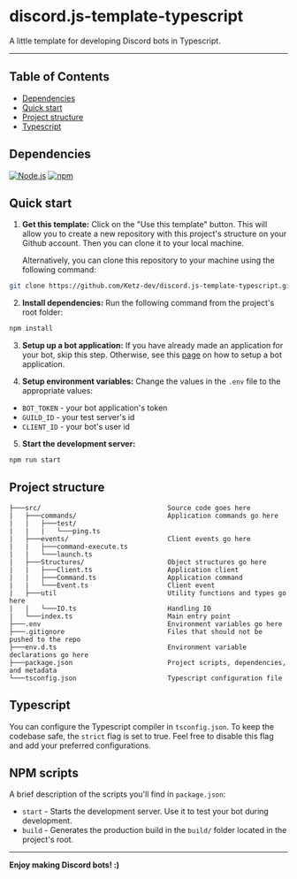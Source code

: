 # discord.js-template-typescript
A little template for developing Discord bots in Typescript.

---

## Table of Contents
- [Dependencies](#dependencies)
- [Quick start](#quick-start)
- [Project structure](#project-structure)
- [Typescript](#typescript)

## Dependencies
[![Node.js](https://img.shields.io/badge/-Node.js-68A063?style=for-the-badge&logo=nodedotjs&logoColor=303030)](https://nodejs.org/en/)
[![npm](https://img.shields.io/badge/-npm-CC3534?style=for-the-badge&logo=npm&logoColor=white)](https://www.npmjs.com/)

## Quick start
1. **Get this template:** Click on the "Use this template" button. This will allow you to create a new repository with this project's structure on your Github account. Then you can clone it to your local machine.

    Alternatively, you can clone this repository to your machine using the following command:

```sh
git clone https://github.com/Ketz-dev/discord.js-template-typescript.git
```

2. **Install dependencies:** Run the following command from the project's root folder:

```sh
npm install
```

3. **Setup up a bot application:** If you have already made an application for your bot, skip this step. Otherwise, see this [page](https://discordjs.guide/preparations/setting-up-a-bot-application.html#creating-your-bot) on how to setup a bot application.

4. **Setup environment variables:** Change the values in the `.env` file to the appropriate values:

- `BOT_TOKEN` - your bot application's token
- `GUILD_ID` - your test server's id
- `CLIENT_ID` - your bot's user id

5. **Start the development server:**

```sh
npm run start
```

## Project structure

```
├───src/                                Source code goes here
|   ├───commands/                       Application commands go here
|   |   ├───test/                       
|   |   |   └───ping.ts
|   ├───events/                         Client events go here
|   |   ├───command-execute.ts
|   |   └───launch.ts
|   ├───Structures/                     Object structures go here
|   |   ├───Client.ts                   Application client
|   |   ├───Command.ts                  Application command
|   |   └───Event.ts                    Client event
|   ├───util                            Utility functions and types go here
|   |   └───IO.ts                       Handling IO
|   └───index.ts                        Main entry point
├───.env                                Environment variables go here
├───.gitignore                          Files that should not be pushed to the repo
├───env.d.ts                            Environment variable declarations go here                 
├───package.json                        Project scripts, dependencies, and metadata
└───tsconfig.json                       Typescript configuration file
```

## Typescript

You can configure the Typescript compiler in `tsconfig.json`. To keep the codebase safe, the `strict` flag is set to true. Feel free to disable this flag and add your preferred configurations.

## NPM scripts

A brief description of the scripts you'll find in `package.json`:

- `start` - Starts the development server. Use it to test your bot during development.
- `build` - Generates the production build in the `build/` folder located in the project's root.

---

**Enjoy making Discord bots! :)**